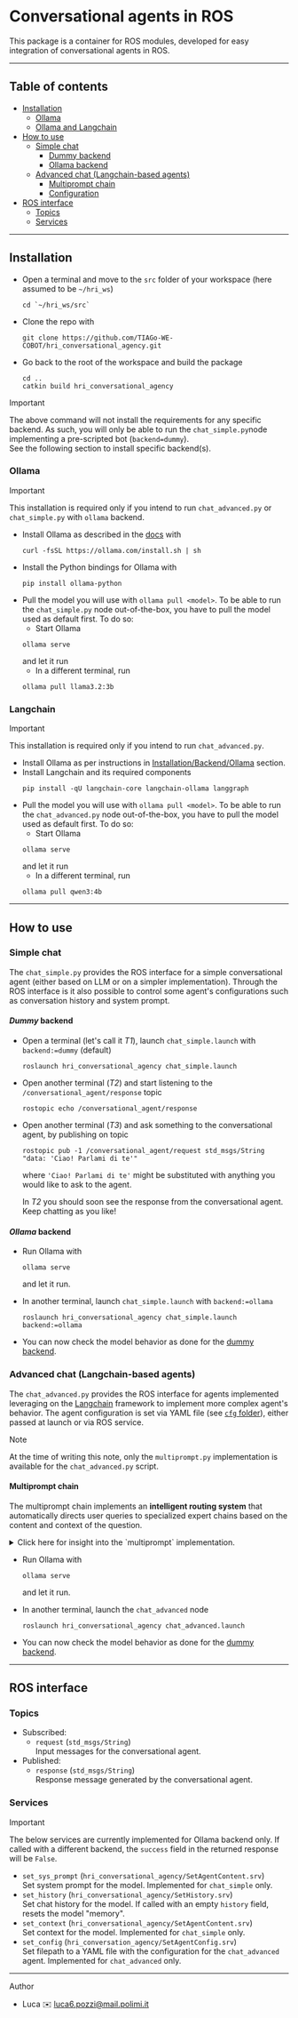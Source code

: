 # Conversational agents in ROS

This package is a container for ROS modules, developed for easy integration of conversational agents in ROS.

---

## Table of contents
- [Installation](#installation)
    - [Ollama](#ollama)
    - [Ollama and Langchain](#ollama-and-langchain)
- [How to use](#how-to-use)
    - [Simple chat](#simple-chat)
        - [Dummy backend](#dummy-backend)
        - [Ollama backend](#ollama-backend)
    - [Advanced chat (Langchain-based agents)](#advanced-chat-langchain-based-agents)
        - [Multiprompt chain](#multiprompt-chain)
        - [Configuration](#configuration)
- [ROS interface](#ros-interface)
    - [Topics](#topics)
    - [Services](#services)

---

## Installation

* Open a terminal and move to the `src` folder of your workspace (here assumed to be `~/hri_ws`)
    ```
    cd `~/hri_ws/src`
    ```
* Clone the repo with
    ```
    git clone https://github.com/TIAGo-WE-COBOT/hri_conversational_agency.git
    ```
* Go back to the root of the workspace and build the package
    ```
    cd ..
    catkin build hri_conversational_agency
    ```

> [!IMPORTANT]
> The above command will not install the requirements for any specific backend. As such, you will only be able to run the `chat_simple.py`node implementing a pre-scripted bot (`backend=dummy`). <br>
> See the following section to install specific backend(s).

### Ollama

> [!IMPORTANT]
> This installation is required only if you intend to run `chat_advanced.py` or `chat_simple.py` with `ollama` backend.

* Install Ollama as described in the [docs](https://github.com/ollama/ollama/blob/main/docs/linux.md) with
    ```
    curl -fsSL https://ollama.com/install.sh | sh
    ```
* Install the Python bindings for Ollama with
    ```
    pip install ollama-python
    ```
* Pull the model you will use with `ollama pull <model>`. To be able to run the `chat_simple.py` node out-of-the-box, you have to pull the model used as default first. To do so:
    * Start Ollama
    ```
    ollama serve
    ```
    and let it run
    * In a different terminal, run
    ```
    ollama pull llama3.2:3b
    ```

### Langchain

> [!IMPORTANT]
> This installation is required only if you intend to run `chat_advanced.py`.

* Install Ollama as per instructions in [Installation/Backend/Ollama](#ollama) section.
* Install Langchain and its required components
    ```
    pip install -qU langchain-core langchain-ollama langgraph
    ```
* Pull the model you will use with `ollama pull <model>`. To be able to run the `chat_advanced.py` node out-of-the-box, you have to pull the model used as default first. To do so:
    * Start Ollama
    ```
    ollama serve
    ```
    and let it run
    * In a different terminal, run
    ```
    ollama pull qwen3:4b
    ```

---

## How to use

### Simple chat

The `chat_simple.py` provides the ROS interface for a simple conversational agent (either based on LLM or on a simpler implementation). Through the ROS interface is it also possible to control some agent's configurations such as conversation history and system prompt.

#### _Dummy_ backend

* Open a terminal (let's call it *T1*), launch `chat_simple.launch` with `backend:=dummy` (default)
    ```
    roslaunch hri_conversational_agency chat_simple.launch
    ```
* Open another terminal (*T2*) and start listening to the `/conversational_agent/response` topic
    ```
    rostopic echo /conversational_agent/response
    ```
* Open another terminal (*T3*) and ask something to the conversational agent, by publishing on topic 
    ```
    rostopic pub -1 /conversational_agent/request std_msgs/String "data: 'Ciao! Parlami di te'" 
    ```
    where `'Ciao! Parlami di te'` might be substituted with anything you would like to ask to the agent.
    
    In *T2* you should soon see the response from the conversational agent. Keep chatting as you like!

#### _Ollama_ backend

* Run Ollama with
    ```
    ollama serve
    ```
    and let it run.

* In another terminal, launch `chat_simple.launch` with `backend:=ollama`
    ```
    roslaunch hri_conversational_agency chat_simple.launch backend:=ollama
    ```

* You can now check the model behavior as done for the [dummy backend](#dummy).

### Advanced chat (Langchain-based agents)

The `chat_advanced.py` provides the ROS interface for agents implemented leveraging on the [Langchain](https://www.langchain.com/) framework to implement more complex agent's behavior. The agent configuration is set via YAML file (see [`cfg` folder](./cfg/)), either passed at launch or via ROS service.

> [!NOTE]
> At the time of writing this note, only the `multiprompt.py` implementation is available for the `chat_advanced.py` script.

#### Multiprompt chain
The multiprompt chain implements an **intelligent routing system** that automatically directs user queries to specialized expert chains based on the content and context of the question.

<details><summary>Click here for insight into the `multiprompt` implementation.</summary>

**How it works:**
1. **User input** → **Router** analyzes the query and selects the best _expert_ (sometimes referred to as _destinations_ in the code).
2. **Router** → **Expert chain** processes the query using specialized knowledge/tools.
3. **Expert chain** → **Response** generated using the appropriate method (RAG, chat, or tool).

**Available expert types:**
- **RAG chains**: Use custom context and document retrieval (e.g., historical knowledge, technical documentation)
- **Chat chains**: Simple conversational agents with specific personalities or domains
- **Tool chains**: Execute external functions (weather API, datetime, calculations, etc.)

**Example scenario:**

- User asks *"What's the weather like today?"* → Routes to **weather tool chain**
- User asks *"Tell me about Napoleon"* → Routes to **historian RAG chain** 
- User asks *"How are you?"* → Routes to **general chat chain**

The above behavior can be reproduced using the [`multiprompt_demo_historian.yaml`](./cfg/multiprompt_demo_historian.yaml) configuration file.
</details>

* Run Ollama with
    ```
    ollama serve
    ```
    and let it run.

* In another terminal, launch the `chat_advanced` node
    ```
    roslaunch hri_conversational_agency chat_advanced.launch
    ```

* You can now check the model behavior as done for the [dummy backend](#dummy).

---

## ROS interface

### Topics

* Subscribed:
    * `request` (`std_msgs/String`)
        <br>Input messages for the conversational agent.
* Published:
    * `response` (`std_msgs/String`)
        <br>Response message generated by the conversational agent.

### Services
>[!IMPORTANT]
> The below services are currently implemented for Ollama backend only. If called with a different backend, the `success` field in the returned response will be `False`.

* `set_sys_prompt` (`hri_conversational_agency/SetAgentContent.srv`)
    <br>Set system prompt for the model. Implemented for `chat_simple` only.
* `set_history` (`hri_conversational_agency/SetHistory.srv`) 
    <br>Set chat history for the model. If called with an empty `history` field, resets the model "memory".
* `set_context` (`hri_conversational_agency/SetAgentContent.srv`)
    <br>Set context for the model. Implemented for `chat_simple` only.
* `set_config` (`hri_conversation_agency/SetAgentConfig.srv`)
    <br>Set filepath to a YAML file with the configuration for the `chat_advanced` agent. Implemented for `chat_advanced` only.

---

Author
* Luca :envelope: [luca6.pozzi@mail.polimi.it](mailto:luca6.pozzi@mail.polimi.it)